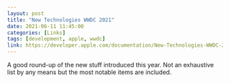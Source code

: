 ```yaml
---
layout: post
title: "New Technologies WWDC 2021"
date: 2021-06-11 11:45:00
categories: [Links]
tags: [development, apple, wwdc]
link: https://developer.apple.com/documentation/New-Technologies-WWDC-2021
---
```


A good round-up of the new stuff introduced this year. Not an exhaustive list by any means but the most notable items are included.

